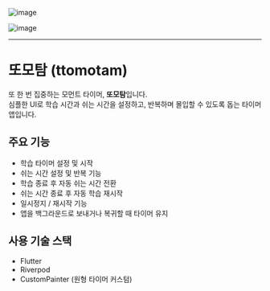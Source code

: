![image](https://github.com/user-attachments/assets/a55b4b13-e1e1-4f0c-8318-a5796b96bc28)

![image](https://github.com/user-attachments/assets/870f1e36-6325-41b1-80b7-cec42b937010)

---

# 또모탐 (ttomotam)

또 한 번 집중하는 모먼트 타이머, **또모탐**입니다.  
심플한 UI로 학습 시간과 쉬는 시간을 설정하고, 반복하며 몰입할 수 있도록 돕는 타이머 앱입니다.

## 주요 기능
- 학습 타이머 설정 및 시작
- 쉬는 시간 설정 및 반복 기능
- 학습 종료 후 자동 쉬는 시간 전환
- 쉬는 시간 종료 후 자동 학습 재시작
- 일시정지 / 재시작 기능
- 앱을 백그라운드로 보내거나 복귀할 때 타이머 유지

## 사용 기술 스택
- Flutter
- Riverpod
- CustomPainter (원형 타이머 커스텀)
